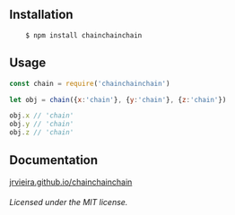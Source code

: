 ## Installation

```shell
	$ npm install chainchainchain
```


## Usage

```javascript
const chain = require('chainchainchain')

let obj = chain({x:'chain'}, {y:'chain'}, {z:'chain'})

obj.x // 'chain'
obj.y // 'chain'
obj.z // 'chain'
```


## Documentation

[jrvieira.github.io/chainchainchain](http://jrvieira.github.io/chainchainchain)


###### Licensed under the MIT license.
